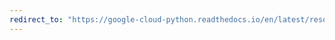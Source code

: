 ```yaml
---
redirect_to: "https://google-cloud-python.readthedocs.io/en/latest/resource-manager/api.html"
---
```


